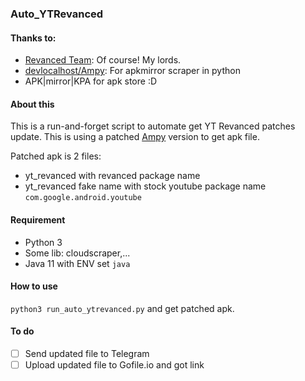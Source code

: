 ### Auto_YTRevanced

#### Thanks to:

- [Revanced Team](https://github.com/ReVanced): Of course! My lords.
- [devlocalhost/Ampy](https://github.com/devlocalhost/ampy): For apkmirror scraper in python
- APK|mirror|KPA for apk store :D

#### About this

This is a run-and-forget script to automate get YT Revanced patches update. This is using a patched [Ampy](https://github.com/devlocalhost/ampy) version to get apk file. 

Patched apk is 2 files:

- yt_revanced with revanced package name
- yt_revanced fake name with stock youtube package name `com.google.android.youtube`

#### Requirement

- Python 3
- Some lib: cloudscraper,...
- Java 11 with ENV set `java`

#### How to use

`python3 run_auto_ytrevanced.py` and get patched apk.

#### To do

- [ ] Send updated file to Telegram
- [ ] Upload updated file to Gofile.io and got link